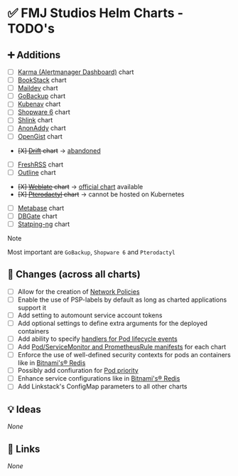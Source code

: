# ✅ FMJ Studios Helm Charts - TODO's

## ➕ Additions

- [ ] [Karma (Alertmanager Dashboard)](https://github.com/prymitive/karma) chart
- [ ] [BookStack](https://www.bookstackapp.com/) chart
- [ ] [Maildev](https://github.com/maildev/maildev) chart
- [ ] [GoBackup](https://gobackup.github.io/) chart
- [ ] [Kubenav](https://github.com/kubenav/kubenav) chart
- [ ] [Shopware 6](https://github.com/shopware/shopware) chart
- [ ] [Shlink](https://shlink.io/) chart
- [ ] [AnonAddy](https://addy.io/) chart
- [ ] [OpenGist](https://github.com/thomiceli/opengist) chart
- ~~[X] [Drift](https://github.com/MaxLeiter/Drift)
  chart~~ -> [abandoned](https://github.com/MaxLeiter/Drift/commits/refactor/)
- [ ] [FreshRSS](https://freshrss.org/index.html) chart
- [ ] [Outline](https://www.getoutline.com/) chart
- ~~[X] [Weblate](https://weblate.org/en/) chart~~ -> [official chart][weblate_artifacthub] available
- ~~[X] [Pterodactyl](https://pterodactyl.io/) chart~~ -> cannot be hosted on Kubernetes
- [ ] [Metabase](https://metabase.com) chart
- [ ] [DBGate](https://github.com/dbgate/dbgate) chart
- [ ] [Statping-ng](https://github.com/statping-ng/statping-ng/wiki) chart

> [!NOTE]
> Most important are `GoBackup`, `Shopware 6` and `Pterodactyl`

## 🔁 Changes (across all charts)

- [ ] Allow for the creation
  of [Network Policies](https://kubernetes.io/docs/concepts/services-networking/network-policies/)
- [ ] Enable the use of PSP-labels by default as long as charted applications support it
- [ ] Add setting to automount service account tokens
- [ ] Add optional settings to define extra arguments for the deployed containers
- [ ] Add ability to
  specify [handlers for Pod lifecycle events](https://kubernetes.io/docs/tasks/configure-pod-container/attach-handler-lifecycle-event/)
- [ ] Add [Pod/ServiceMonitor and PrometheusRule manifests](https://prometheus-operator.dev/docs/operator/api/) for each
  chart
- [ ] Enforce the use of well-defined security contexts for pods an containers like
  in [Bitnami's&reg; Redis](https://github.com/bitnami/charts/blob/main/bitnami/redis/values.yaml)
- [ ] Possibly add confiuration
  for [Pod priority](https://kubernetes.io/docs/concepts/scheduling-eviction/pod-priority-preemption/)
- [ ] Enhance service configurations like
  in [Bitnami's&reg; Redis](https://github.com/bitnami/charts/blob/main/bitnami/redis/values.yaml#L517)
- [ ] Add Linkstack's ConfigMap parameters to all other charts

## 💡 Ideas

_None_

## 🔗 Links

_None_

[//]: # (GitHub Links)

[vikunja_artifacthub]: https://artifacthub.io/packages/helm/vikunja/vikunja

[weblate_artifacthub]: https://artifacthub.io/packages/helm/weblate/weblate
